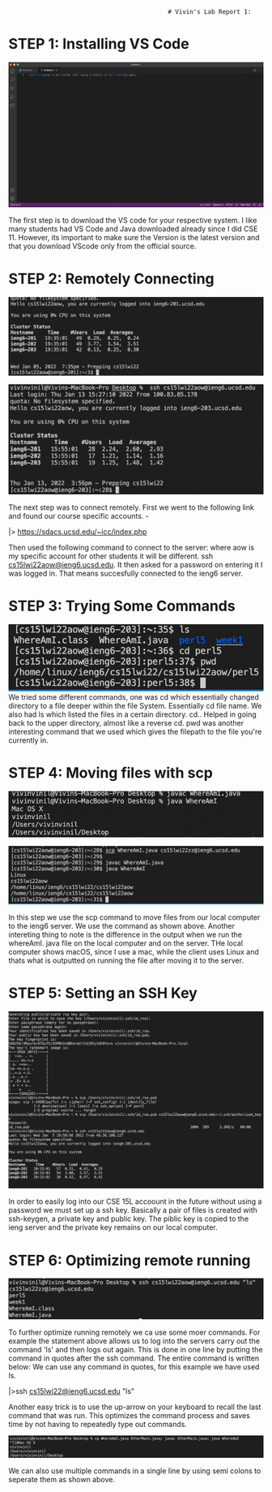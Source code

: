                                                 # Vivin's Lab Report 1:

# STEP 1: Installing VS Code 

![vscode installed](installedvscode.png)

The first step is to download the VS code for your respective system. I like many students had VS Code and Java downloaded already since I did CSE 11. However, its important to make sure the Version is the latest version and that you download VScode only from the official source. 

# STEP 2: Remotely Connecting 

![remote connection](remotelyconnecting.png)

![ssh 2](ssh2.png)

The next step was to connect remotely. First we went to the following link and found our course specific accounts. -

|> https://sdacs.ucsd.edu/~icc/index.php

Then used the following command to connect to the server: where aow is my specific account for other students it will be different.
ssh cs15lwi22aow@ieng6.ucsd.edu. 
It then asked for a password on entering it I was logged in. That means succesfully connected to the ieng6 server. 

# STEP 3: Trying Some Commands 

![somecommands1](somecommands1.png)
We tried some different commands, one was cd which essentially changed directory to a file deeper within the file System. Essentially
cd file name. We also had ls which listed the files in a certain directory. cd.. Helped in going back to the upper directory, almost like a reverse cd.  pwd was another interesting command that we used which gives the filepath to the file you're currently in. 

# STEP 4: Moving files with scp 

![scp1](whereamilocal.png)

![scp2](scp2.png)

In this step we use the scp command to move files from our local computer to the ieng6 server. We use the command as shown above. Another intereting thing to note is the difference in the output when we run the whereAmI. java file on the local computer and on the server. THe local computer shows macOS, since I use a mac, while the client uses Linux and thats what is outputted on running the file after moving it to the server.       

# STEP 5: Setting an SSH Key  

![Generation of public/private key to help with logging in](publickey.png)

In order to easily log into our CSE 15L accoount in the future without using a password we must set up a ssh key. Basically a pair of files is created with ssh-keygen, a private key and public key. The piblic key is copied to the ieng server and the private key remains on our local computer. 

# STEP 6: Optimizing remote running
![1](opt.png)

To further optimize running remotely we ca  use some moer commands. For example the statement above allows us to log into the servers carry out the command 'ls' and then logs out again. This is done in one line by putting the  command in quotes after the ssh command. The entire command is written below: We can use any command in quotes, for this example we have used ls. 

|>ssh cs15lwi22@ieng6.ucsd.edu "ls" 

Another easy trick is to use the up-arrow on your keyboard to recall the last command that was run. This optimizes the command process and saves time by not having to repeatedly type out commands. 

![2](optimize2.png)

We can also use multiple commands in a single line by using semi colons to seperate them as shown above. 


